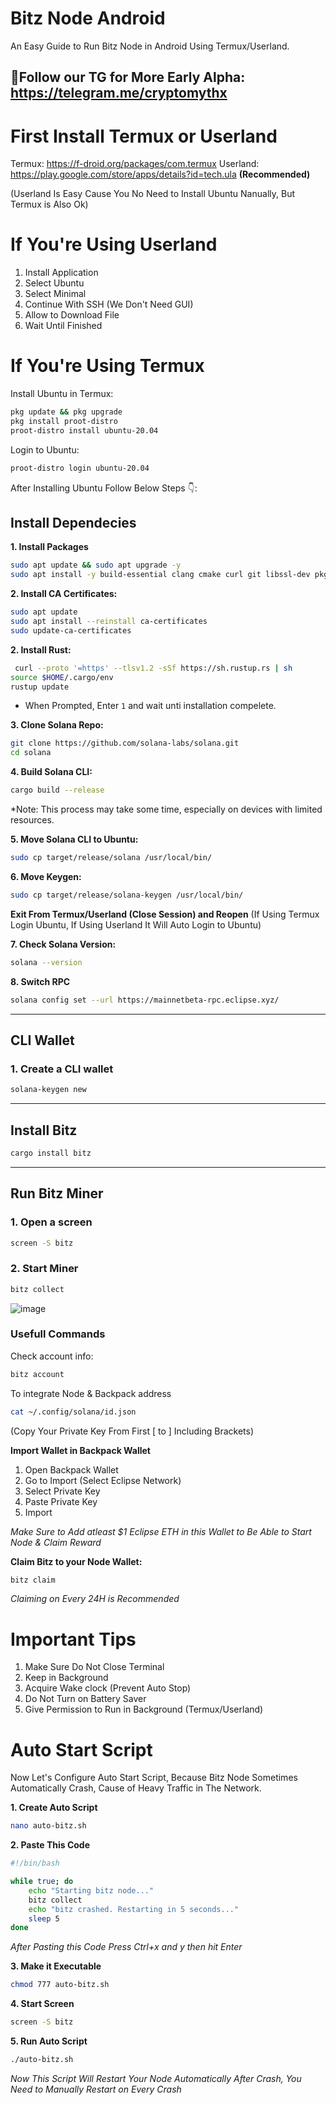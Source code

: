 # Bitz Node Android 
An Easy Guide to Run Bitz Node in Android Using Termux/Userland.

**🩷Follow our TG for More Early Alpha: https://telegram.me/cryptomythx**
---

# First Install Termux or Userland

Termux: https://f-droid.org/packages/com.termux
Userland: https://play.google.com/store/apps/details?id=tech.ula **(Recommended)**

(Userland Is Easy Cause You No Need to Install Ubuntu Nanually, But Termux is Also Ok)

# If You're Using Userland

1. Install Application
2. Select Ubuntu
3. Select Minimal
4. Continue With SSH (We Don't Need GUI)
5. Allow to Download File
6. Wait Until Finished

# If You're Using Termux

Install Ubuntu in Termux:
```bash
pkg update && pkg upgrade
pkg install proot-distro
proot-distro install ubuntu-20.04
```

Login to Ubuntu:
```bash
proot-distro login ubuntu-20.04
```

After Installing Ubuntu Follow Below Steps 👇:

## Install Dependecies
**1. Install Packages**
```bash
sudo apt update && sudo apt upgrade -y
sudo apt install -y build-essential clang cmake curl git libssl-dev pkg-config
```

**2. Install CA Certificates:**
```bash
sudo apt update
sudo apt install --reinstall ca-certificates
sudo update-ca-certificates
```

**2. Install Rust:**
```bash
 curl --proto '=https' --tlsv1.2 -sSf https://sh.rustup.rs | sh
source $HOME/.cargo/env
rustup update
```
* When Prompted, Enter `1` and wait unti installation compelete.

  
**3. Clone Solana Repo:**
```bash
git clone https://github.com/solana-labs/solana.git
cd solana
```

**4. Build Solana CLI:**
```bash
cargo build --release
```
*Note: This process may take some time, especially on devices with limited resources. 

**5. Move Solana CLI to Ubuntu:**
```bash
sudo cp target/release/solana /usr/local/bin/
```

**6. Move Keygen:**
```bash
sudo cp target/release/solana-keygen /usr/local/bin/
```

**Exit From Termux/Userland (Close Session) and Reopen**
(If Using Termux Login Ubuntu, If Using Userland It Will Auto Login to Ubuntu)

**7. Check Solana Version:**
```bash
solana --version
```

**8. Switch RPC**
```bash
solana config set --url https://mainnetbeta-rpc.eclipse.xyz/
```

---

## CLI Wallet
### 1. Create a CLI wallet
```bash
solana-keygen new
```
---

## Install Bitz
```bash
cargo install bitz
```

---

## Run Bitz Miner
### 1. Open a screen

```bash
screen -S bitz
```

### 2. Start Miner
```bash
bitz collect
```

![image](https://github.com/user-attachments/assets/7c526a4b-07da-4ad5-889f-17674761b5e7)


### Usefull Commands

Check account info:
```bash
bitz account
```

To integrate Node & Backpack address

```bash
cat ~/.config/solana/id.json
```
(Copy Your Private Key From First [ to ] Including Brackets)

**Import Wallet in Backpack Wallet**
1. Open Backpack Wallet
2. Go to Import (Select Eclipse Network)
3. Select Private Key
4. Paste Private Key
5. Import

*Make Sure to Add atleast $1 Eclipse ETH in this Wallet to Be Able to Start Node & Claim Reward*

**Claim Bitz to your Node Wallet:**
```bash
bitz claim
```
*Claiming on Every 24H is Recommended*


# Important Tips
1. Make Sure Do Not Close Terminal
2. Keep in Background
3. Acquire Wake clock (Prevent Auto Stop)
4. Do Not Turn on Battery Saver
5. Give Permission to Run in Background (Termux/Userland)

# Auto Start Script
Now Let's Configure Auto Start Script, Because Bitz Node Sometimes Automatically Crash, Cause of Heavy Traffic in The Network. 

**1. Create Auto Script**
```bash
nano auto-bitz.sh
```

**2. Paste This Code**
```bash
#!/bin/bash

while true; do
    echo "Starting bitz node..."
    bitz collect
    echo "bitz crashed. Restarting in 5 seconds..."
    sleep 5
done
```

*After Pasting this Code Press Ctrl+x and y then hit Enter*


**3. Make it Executable**
```bash
chmod 777 auto-bitz.sh
```

**4. Start Screen**
```bash
screen -S bitz
```

**5. Run Auto Script**
```bash
./auto-bitz.sh
```

*Now This Script Will Restart Your Node Automatically After Crash, You Need to Manually Restart on Every Crash*
